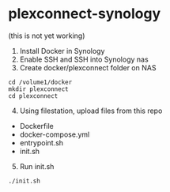 # plexconnect-synology

(this is not yet working)

1. Install Docker in Synology 
2. Enable SSH and SSH into Synology nas
3. Create docker/plexconnect folder on NAS
  ```shell
  cd /volume1/docker
  mkdir plexconnect
  cd plexconnect
  ```
4.  Using filestation, upload files from this repo 
  - Dockerfile
  - docker-compose.yml
  - entrypoint.sh
  - init.sh
5. Run init.sh
  ```shell
  ./init.sh
  ```
  
  
   
